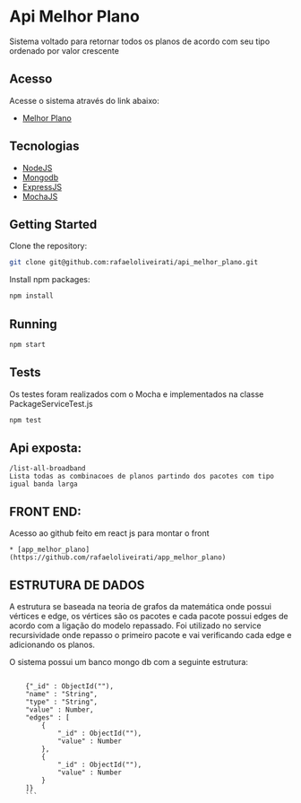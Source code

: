 <h1>Api Melhor Plano</h1>
Sistema voltado para retornar todos os planos de acordo com seu tipo ordenado por valor crescente

## Acesso
Acesse o sistema através do link abaixo:
* [Melhor Plano](http://104.236.110.153:3000)

## Tecnologias
* [NodeJS](https://nodejs.org)
* [Mongodb](https://www.mongodb.com)
* [ExpressJS](http://expressjs.com)
* [MochaJS](https://mochajs.org)

## Getting Started

Clone the repository:
```sh
git clone git@github.com:rafaeloliveirati/api_melhor_plano.git
```

Install npm packages:
```sh
npm install
```


## Running

```sh
npm start
```

## Tests
Os testes foram realizados com o Mocha e implementados na classe PackageServiceTest.js
```sh
npm test
```

## Api exposta:
```
/list-all-broadband
Lista todas as combinacoes de planos partindo dos pacotes com tipo igual banda larga

```
## FRONT END:
Acesso ao github feito em react js para montar o front
```
* [app_melhor_plano](https://github.com/rafaeloliveirati/app_melhor_plano)

```
## ESTRUTURA DE DADOS
A estrutura se baseada na teoria de grafos da matemática onde possui vértices e edge, os vértices
são os pacotes e cada pacote possui edges de acordo com a ligação do modelo repassado. Foi utilizado
no service recursividade onde repasso o primeiro pacote e vai verificando cada edge e adicionando os planos.

O sistema possui um banco mongo db com a seguinte estrutura:
```

    {"_id" : ObjectId(""),
    "name" : "String",
    "type" : "String",
    "value" : Number,
    "edges" : [
        {
            "_id" : ObjectId(""),
            "value" : Number
        },
        {
            "_id" : ObjectId(""),
            "value" : Number
        }
    ]}
	```

